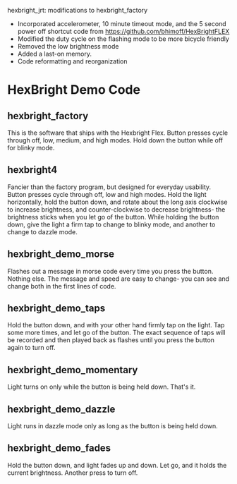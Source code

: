 hexbright_jrt: modifications to hexbright_factory

* Incorporated accelerometer, 10 minute timeout mode, and the 5 second power off shortcut code from https://github.com/bhimoff/HexBrightFLEX
* Modified the duty cycle on the flashing mode to be more bicycle friendly
* Removed the low brightness mode
* Added a last-on memory.
* Code reformatting and reorganization




HexBright Demo Code 
=======================

hexbright_factory
-----------------
This is the software that ships with the Hexbright Flex.  Button presses cycle
through off, low, medium, and high modes.  Hold down the button while off for 
blinky mode.

hexbright4
---------------------
Fancier than the factory program, but designed for everyday usability.  Button
presses cycle through off, low and high modes.  Hold the light horizontally,
hold the button down, and rotate about the long axis clockwise to increase
brightness, and counter-clockwise to decrease brightness- the brightness sticks
when you let go of the button.  While holding the button down, give the light a
firm tap to change to blinky mode, and another to change to dazzle mode.

hexbright_demo_morse
--------------------
Flashes out a message in morse code every time you press the button.  Nothing 
else.  The message and speed are easy to change- you can see and change both 
in the first lines of code.

hexbright_demo_taps
-------------------
Hold the button down, and with your other hand firmly tap on the light.  Tap
some more times, and let go of the button.  The exact sequence of taps will
be recorded and then played back as flashes until you press the button again
to turn off.

hexbright_demo_momentary
------------------------  
Light turns on only while the button is being held down.  That's it.

hexbright_demo_dazzle
---------------------
Light runs in dazzle mode only as long as the button is being held down.

hexbright_demo_fades
--------------------  
Hold the button down, and light fades up and down.  Let go, and it holds the 
current brightness.  Another press to turn off.
